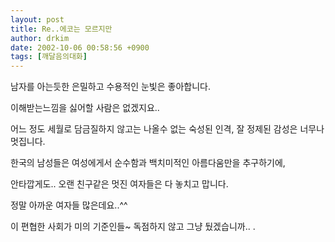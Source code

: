 ```yaml
---
layout: post
title: Re..에코는 모르지만
author: drkim
date: 2002-10-06 00:58:56 +0900
tags: [깨달음의대화]
---
```

남자를 아는듯한 은밀하고 수용적인 눈빛은 좋아합니다.
  

  
이해받는느낌을 싫어할 사람은 없겠지요..
  

  
어느 정도 세월로 담금질하지 않고는 나올수 없는 숙성된 인격, 잘 정제된 감성은 너무나 멋집니다.
  

  
한국의 남성들은 여성에게서 순수함과 백치미적인 아름다움만을 추구하기에,
  

  
안타깝게도.. 오랜 친구같은 멋진 여자들은 다 놓치고 맙니다.
  

  
정말 아까운 여자들 많은데요..^^
  

  
이 편협한 사회가 미의 기준인들~ 독점하지 않고 그냥 뒀겠습니까.. .